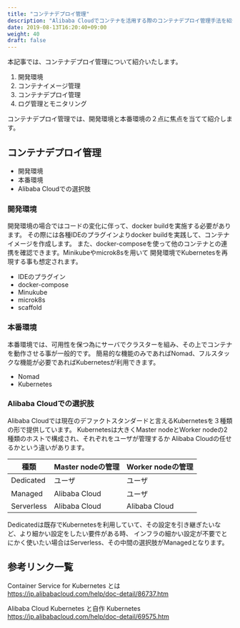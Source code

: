 ```yaml
---
title: "コンテナデプロイ管理"
description: "Alibaba Cloudでコンテナを活用する際のコンテナデプロイ管理手法を紹介します。"
date: 2019-08-13T16:20:40+09:00
weight: 40
draft: false
---
```


本記事では、コンテナデプロイ管理について紹介いたします。

1. 開発環境
1. コンテナイメージ管理
1. コンテナデプロイ管理
1. ログ管理とモニタリング

コンテナデプロイ管理では、開発環境と本番環境の２点に焦点を当てて紹介します。

## コンテナデプロイ管理
- 開発環境
- 本番環境
- Alibaba Cloudでの選択肢

### 開発環境
開発環境の場合ではコードの変化に伴って、docker buildを実施する必要があります。
その際には各種IDEのプラグインよりdocker buildを実践して、コンテナイメージを作成します。
また、docker-composeを使って他のコンテナとの連携を確認できます。Minikubeやmicrok8sを用いて
開発環境でKubernetesを再現する事も想定されます。
- IDEのプラグイン
- docker-compose
- Minukube
- microk8s
- scaffold

### 本番環境
本番環境では、可用性を保つ為にサーバでクラスターを組み、その上でコンテナを動作させる事が一般的です。
簡易的な機能のみであればNomad、フルスタックな機能が必要であればKubernetesが利用できます。
- Nomad
- Kubernetes

### Alibaba Cloudでの選択肢
Alibaba Cloudでは現在のデファクトスタンダードと言えるKubernetesを３種類の形で提供しています。
Kubernetesは大きくMaster nodeとWorker nodeの2種類のホストで構成され、それぞれをユーザが管理するか
Alibaba Cloudの任せるかという違いがあります。

|  種類  |  Master nodeの管理  |  Worker nodeの管理  |
| ---- | ---- | ---- |
|  Dedicated  |  ユーザ  |  ユーザ  |
|  Managed  |  Alibaba Cloud  |  ユーザ  |
|  Serverless  |  Alibaba Cloud  |  Alibaba Cloud  |

Dedicatedは既存でKubernetesを利用していて、その設定を引き継ぎたいなど、より細かい設定をしたい要件がある時、
インフラの細かい設定が不要でとにかく使いたい場合はServerless、その中間の選択肢がManagedとなります。

## 参考リンク一覧
Container Service for Kubernetes とは  
https://jp.alibabacloud.com/help/doc-detail/86737.htm

Alibaba Cloud Kubernetes と自作 Kubernetes  
https://jp.alibabacloud.com/help/doc-detail/69575.htm

